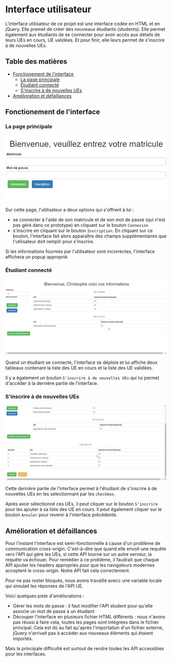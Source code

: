 Interface utilisateur
===========

L'interface utilisateur de ce projet est une interface codée en HTML et en jQuery. Elle premet de créer des nouveaux étudiants (students). Elle permet également aux étudiants de se connecter pour avoir accès aux détails de leurs UEs en cours, UE validées. Et pour finir, elle leurs permet de s'inscrire à de nouvelles UEs.

<!-- START doctoc generated TOC please keep comment here to allow auto update -->
<!-- DON'T EDIT THIS SECTION, INSTEAD RE-RUN doctoc TO UPDATE -->
## Table des matières
- [Fonctionement de l'interface](#fonctionement-de-linterface)
  - [La page principale](#la-page-principale)
  - [Étudiant connecté](#%C3%A9tudiant-connect%C3%A9)
  - [S'inscrire à de nouvelles UEs](#sinscrire-%C3%A0-de-nouvelles-ues)
- [Amélioration et défaillances](#am%C3%A9lioration-et-d%C3%A9faillances)

<!-- END doctoc generated TOC please keep comment here to allow auto update -->

## Fonctionement de l'interface
### La page principale

![picture](figures/principale.png)

Sur cette page, l'utilisateur a deux options qui s'offrent à lui : 
* se connecter à l'aide de son matricule et de son mot de passe (qui n'est pas géré dans ce prototype) en cliquant sur le bouton `Connexion`
* s'inscrire en cliquant sur le bouton `Inscription`. En cliquant sur ce bouton, l'interface fait alors apparaître des champs supplémentaires que l'utilisateur doit remplir pour s'inscrire.

Si les informations fournies par l'utilisateur sont incorrectes, l'interface affichera un popup approprié.

### Étudiant connecté

![picture](figures/studentConnected.png)

Quand un étudiant se connecte, l'interface se déploie et lui affiche deux tableaux contenant la liste des UE en cours et la liste des UE validées.

Il y a également un bouton `S'inscrire à de nouvelles UEs` qui lui permet d'accéder à la dernière partie de l'interface.

### S'inscrire à de nouvelles UEs

![picture](figures/nouvellesUes.png)

Cette dernière partie de l'interface permet à l'étudiant de s'inscrire à de nouvelles UEs en les sélectionnant par les `checkbox`.

Après avoir sélectionné ces UEs, il peut cliquer sur le bouton `S'inscrire` pour les ajouter à sa liste des UE en cours. Il peut également cliquer sur le bouton `Annuler` pour revenir à l'interface précédente.

## Amélioration et défaillances

Pour l'instant l'interface est semi-fonctionnelle à cause d'un problème de communication cross-origin. C'est-à-dire que quand elle envoit une requête vers l'API qui gère les UEs, si cette API tourne sur un autre serveur, la requête va échouer. Pour remédier à ce problème, il faudrait que chaque API ajouter les headers appropriés pour que les navigateurs modernes acceptent le cross-origin. Notre API fait cela correctement.

Pour ne pas rester bloqués, nous avons travaillé avecc une variable locale qui simulait les réponses de l'API UE.

Voici quelques piste d'améliorations :
* Gérer les mots de passe : il faut modifier l'API student pour qu'elle associe un mot de passe à un étudiant
* Découper l'interface en plusieurs fichier HTML différents : nous n'avons pas réussi à faire cela, toutes les pages sont intégrées dans le fichier principal. Cela est dû au fait qu'après l'importation d'un fichier externe, jQuery n'arrivait pas à accéder aux nouveaux éléments qui étaient importés.

Mais la principale difficulté est surtout de rendre toutes les API accessibles pour les interfaces.